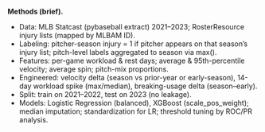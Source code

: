 **Methods (brief).**
- Data: MLB Statcast (pybaseball extract) 2021–2023; RosterResource injury lists (mapped by MLBAM ID).
- Labeling: pitcher-season injury = 1 if pitcher appears on that season’s injury list; pitch-level labels aggregated to season via max().
- Features: per-game workload & rest days; average & 95th-percentile velocity; average spin; pitch-mix proportions.
- Engineered: velocity delta (season vs prior-year or early-season), 14-day workload spike (max/median), breaking-usage delta (season–early).
- Split: train on 2021–2022, test on 2023 (no leakage).
- Models: Logistic Regression (balanced), XGBoost (scale_pos_weight); median imputation; standardization for LR; threshold tuning by ROC/PR analysis.